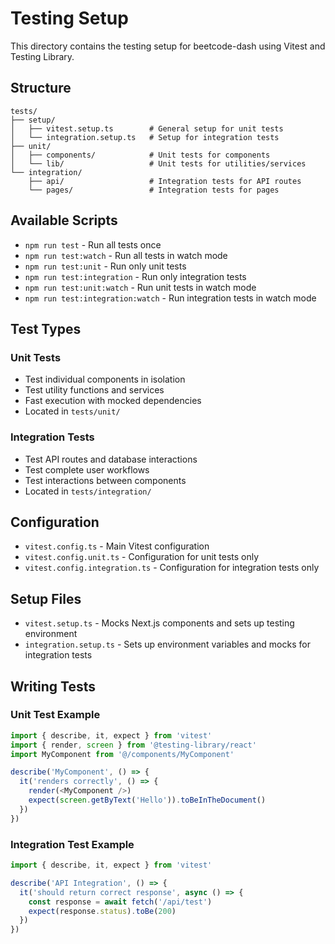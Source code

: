 # Testing Setup

This directory contains the testing setup for beetcode-dash using Vitest and Testing Library.

## Structure

```
tests/
├── setup/
│   ├── vitest.setup.ts        # General setup for unit tests
│   └── integration.setup.ts   # Setup for integration tests
├── unit/
│   ├── components/            # Unit tests for components
│   └── lib/                   # Unit tests for utilities/services
└── integration/
    ├── api/                   # Integration tests for API routes
    └── pages/                 # Integration tests for pages
```

## Available Scripts

- `npm run test` - Run all tests once
- `npm run test:watch` - Run all tests in watch mode
- `npm run test:unit` - Run only unit tests
- `npm run test:integration` - Run only integration tests
- `npm run test:unit:watch` - Run unit tests in watch mode
- `npm run test:integration:watch` - Run integration tests in watch mode

## Test Types

### Unit Tests
- Test individual components in isolation
- Test utility functions and services
- Fast execution with mocked dependencies
- Located in `tests/unit/`

### Integration Tests
- Test API routes and database interactions
- Test complete user workflows
- Test interactions between components
- Located in `tests/integration/`

## Configuration

- `vitest.config.ts` - Main Vitest configuration
- `vitest.config.unit.ts` - Configuration for unit tests only
- `vitest.config.integration.ts` - Configuration for integration tests only

## Setup Files

- `vitest.setup.ts` - Mocks Next.js components and sets up testing environment
- `integration.setup.ts` - Sets up environment variables and mocks for integration tests

## Writing Tests

### Unit Test Example
```typescript
import { describe, it, expect } from 'vitest'
import { render, screen } from '@testing-library/react'
import MyComponent from '@/components/MyComponent'

describe('MyComponent', () => {
  it('renders correctly', () => {
    render(<MyComponent />)
    expect(screen.getByText('Hello')).toBeInTheDocument()
  })
})
```

### Integration Test Example
```typescript
import { describe, it, expect } from 'vitest'

describe('API Integration', () => {
  it('should return correct response', async () => {
    const response = await fetch('/api/test')
    expect(response.status).toBe(200)
  })
})
```